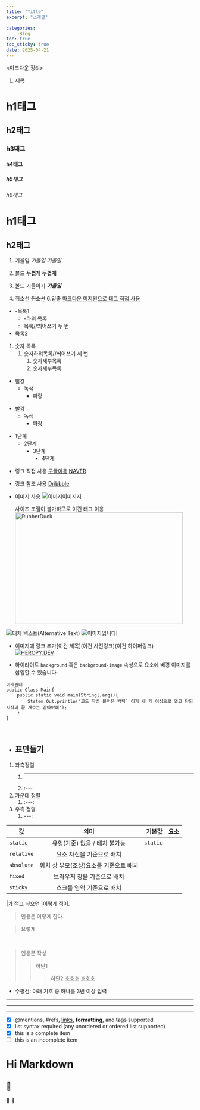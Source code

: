 ```yaml
---
title: "Title"
excerpt: "소개글"

categories:
    -Blog
toc: true
toc_sticky: true
date: 2025-04-21
---
```


<마크다운 정리>

1. 제목
# h1태그
## h2태그
### h3태그
#### h4태그
##### h5태그
###### h6태그

h1태그
=

h2태그
-

1. 기울임
*기울임* 
_기울임_
1. 볼드
**두껍게**
__두껍게__
1. 볼드 기울이기
__*기울임*__

1. 취소선
~~취소선~~
6.밑줄
<u>마크다운 미지원으로 태그 직접 사용</u>

- -목록1
  - -하위 목록
  - 목록//띄어쓰기 두 번
- 목록2

1. 숫자 목록
   1. 숫자하위목록//띄어쓰기 세 번
      1. 숫자세부목록
      2. 숫자세부목록
  
* 빨강
  * 녹색
    * 파랑

+ 빨강
  + 녹색
    + 파랑
* 1단계
  - 2단계
    + 3단계
      + 4단계



- 링크 직접 사용
[구글이용](https://google.com)
[NAVER](https://naver.com "링크 설명이요..마우스 갖다 대기만 하면 보임")

- 링크 참조 사용
[Dribbble][Dribbble Link]

[Dribbble Link]: https://dribbble.com


- 이미지 사용
  ![이미지이미지지](https://dimg.donga.com/wps/NEWS/IMAGE/2015/12/21/75486236.2.jpg "설명이요요")

  사이즈 조절이 불가하므로 이건 태그 이용
  <img src="/path/to/img.jpg" width="450px" height="300px" title="px(픽셀) 크기 설정" alt="RubberDuck"></img><br/>

![대체 텍스트(Alternative Text)](https://picsum.photos/1000/400 "링크 설명(Title)")
![이미지입니다!][Image]

[Image]: https://picsum.photos/500/300 "이미지입니다!"

- 이미지에 링크 추가[이건 제목](이건 사진링크)(이건 하이퍼링크)
[![HEROPY.DEV](https://picsum.photos/1000/400)](https://heropy.dev/)

- 하이라이트
`background` 혹은 `background-image` 속성으로 요소에 배경 이미지를 삽입할 수 있습니다.

```
이게뭔데
public Class Main{
    public static void main(String[]args){
        Ststem.Out.println("코드 작성 블럭은 백틱` 이거 세 개 이상으로 열고 닫되 시작과 끝 개수는 같아야해");
    }
}
```
<br>

- 표만들기
  -
1. 좌측정렬
   1. ---
   2. :---
2. 가운데 정렬
   1. :---:
3. 우측 정렬
   1. ---:

| 값 | 의미 | 기본값 | 요소|
|---|:---:|---:|---|
| `static` | 유형(기준) 없음 / 배치 불가능 | `static` |
| `relative` | 요소 자신을 기준으로 배치 |  |
| `absolute` | 위치 상 부모(조상)요소를 기준으로 배치 |  |
| `fixed` | 브라우저 창을 기준으로 배치 |  |
| `sticky` | 스크롤 영역 기준으로 배치 |  |

\|가 적고 싶으면 \|이렇게 적어.


>인용은 이렇게 한다.

>요렇게

<br>


>인용문 작성
>>하단1
>>>하단2
>>>호호호
>>>호호호

- 수평선: 아래 기호 중 하나를 3번 이상 입력
---
___
***

- [x] @mentions, #refs, [links](), **formatting**, and <del>tags</del> supported
- [x] list syntax required (any unordered or ordered list supported)
- [x] this is a complete item
- [ ] this is an incomplete item

# Hi Markdown

## :gem:
:unicorn:
:dog:


